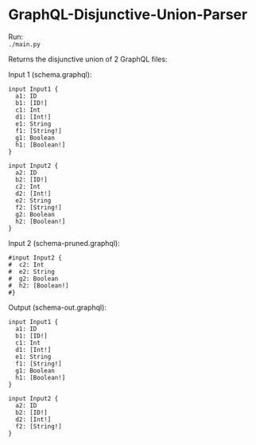 # GraphQL-Disjunctive-Union-Parser

Run:</br>
```./main.py```

Returns the disjunctive union of 2 GraphQL files:

Input 1 (schema.graphql):</br>
```
input Input1 {
  a1: ID
  b1: [ID!]
  c1: Int
  d1: [Int!]
  e1: String
  f1: [String!]
  g1: Boolean
  h1: [Boolean!]
}

input Input2 {
  a2: ID
  b2: [ID!]
  c2: Int
  d2: [Int!]
  e2: String
  f2: [String!]
  g2: Boolean
  h2: [Boolean!]
}
```

Input 2 (schema-pruned.graphql):</br>
```
#input Input2 {
#  c2: Int
#  e2: String
#  g2: Boolean
#  h2: [Boolean!]
#}
```

Output (schema-out.graphql):</br>
```
input Input1 {
  a1: ID
  b1: [ID!]
  c1: Int
  d1: [Int!]
  e1: String
  f1: [String!]
  g1: Boolean
  h1: [Boolean!]
}

input Input2 {
  a2: ID
  b2: [ID!]
  d2: [Int!]
  f2: [String!]
}
```
